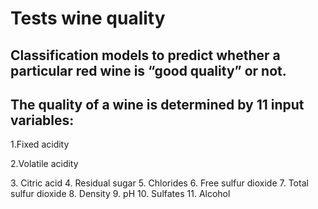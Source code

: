 # Tests wine quality

## Classification models to predict whether a particular red wine is “good quality” or not.
## The quality of a wine is determined by 11 input variables:
<p>1.Fixed acidity</p>
<p>2.Volatile acidity</p>
3. Citric acid
4. Residual sugar
5. Chlorides
6. Free sulfur dioxide
7. Total sulfur dioxide
8. Density
9. pH
10. Sulfates
11. Alcohol
